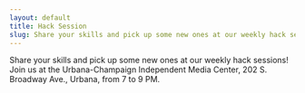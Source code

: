 ```yaml
---
layout: default
title: Hack Session
slug: Share your skills and pick up some new ones at our weekly hack sessions!
---
```


Share your skills and pick up some new ones at our weekly hack sessions!
Join us at the Urbana-Champaign Independent Media Center, 202 S. Broadway Ave.,
Urbana, from 7 to 9 PM. 
